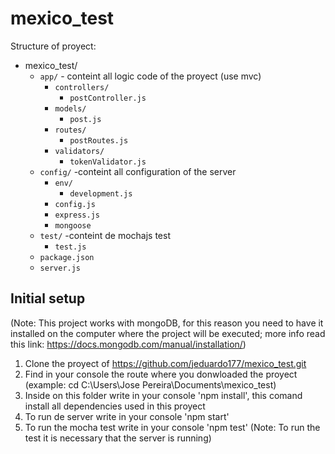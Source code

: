 # mexico_test #

Structure of proyect:
* mexico_test/
    * `app/` - conteint all logic code of the proyect (use mvc)
        * `controllers/`
            * `postController.js`
        * `models/`
            * `post.js`
        * `routes/`
            * `postRoutes.js`
        * `validators/`
            * `tokenValidator.js`
    * `config/` -conteint all configuration of the server
        * `env/`
           * `development.js`
        * `config.js`
        * `express.js`
        * `mongoose`
    * `test/` -conteint de mochajs test
        * `test.js`
    * `package.json`
    * `server.js`

## Initial setup ##

(Note: This project works with mongoDB, for this reason you need to have it installed on the computer where the project will be executed; more info
 read this link: https://docs.mongodb.com/manual/installation/)

1. Clone the proyect of https://github.com/jeduardo177/mexico_test.git
2. Find in your console the route where you donwloaded the proyect (example: cd C:\Users\Jose Pereira\Documents\mexico_test\)
3. Inside on this folder write in your console 'npm install', this comand install all dependencies used in this proyect
4. To run de server write in your console 'npm start'
5. To run the mocha test write in your console 'npm test' (Note: To run the test it is necessary that the server is running)


